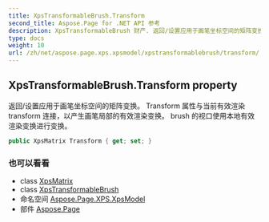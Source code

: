 ```yaml
---
title: XpsTransformableBrush.Transform
second_title: Aspose.Page for .NET API 参考
description: XpsTransformableBrush 财产. 返回/设置应用于画笔坐标空间的矩阵变换 Transform 属性与当前有效渲染 transform 连接以产生画笔局部的有效渲染变换 brush 的视口使用本地有效渲染变换进行变换
type: docs
weight: 10
url: /zh/net/aspose.page.xps.xpsmodel/xpstransformablebrush/transform/
---
```

## XpsTransformableBrush.Transform property

返回/设置应用于画笔坐标空间的矩阵变换。 Transform 属性与当前有效渲染 transform 连接，以产生画笔局部的有效渲染变换。 brush 的视口使用本地有效渲染变换进行变换。

```csharp
public XpsMatrix Transform { get; set; }
```

### 也可以看看

* class [XpsMatrix](../../xpsmatrix/)
* class [XpsTransformableBrush](../)
* 命名空间 [Aspose.Page.XPS.XpsModel](../../xpstransformablebrush/)
* 部件 [Aspose.Page](../../../)


